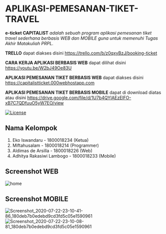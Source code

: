 # APLIKASI-PEMESANAN-TIKET-TRAVEL
**e-ticket CAPITALIST** _adalah sebuah program aplikasi pemesanan tiket travel sederhana berbasis WEB dan MOBILE guna untuk memenuhi Tugas Akhir Matakuliah PRPL._

**TRELLO** dapat diakses disini https://trello.com/b/z0qxyBzJ/booking-ticket

**CARA KERJA APLIKASI BERBASIS WEB** dapat dilihat disini https://youtu.be/W2bJ49Oe83U

**APLIKASI PEMESANAN TIKET BERBASIS WEB** dapat diakses disini https://capitalistticket.000webhostapp.com

**APLIKASI PEMESANAN TIKET BERBASIS MOBILE** dapat di download diatas atau disini https://drive.google.com/file/d/1U7b4QYlAEzElFO-xB7C7QDfuuO5yW7EO/view

[![License](http://img.shields.io/:license-mit-blue.svg)](http://doge.mit-license.org)

## Nama Kelompok
1. Eko Iswandaru - 1800018234 (Ketua)
2. Miftahusalam - 1800018214 (Programmer)
3. Aldimas de Arsilla - 1800018226 (Web)
4. Adhitya Rakasiwi Lambogo - 1800018233 (Mobile)

## Screenshot WEB
![home](https://user-images.githubusercontent.com/58907747/88258100-84761980-cce9-11ea-9574-d8ae4df43d2b.png)

## Screenshot MOBILE
![Screenshot_2020-07-22-23-10-41-86_180deb7b0edebd9cd3fd5c05e1590961](https://user-images.githubusercontent.com/58907747/88258248-e3d42980-cce9-11ea-9cc9-9efc3b899c3a.jpg)
![Screenshot_2020-07-22-23-10-08-81_180deb7b0edebd9cd3fd5c05e1590961](https://user-images.githubusercontent.com/58907747/88258192-c69f5b00-cce9-11ea-9df5-05146a61c2b1.jpg)
